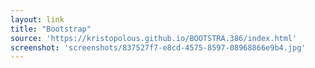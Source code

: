 ```yaml
---
layout: link
title: "Bootstrap"
source: 'https://kristopolous.github.io/BOOTSTRA.386/index.html'
screenshot: 'screenshots/837527f7-e8cd-4575-8597-08968866e9b4.jpg'
---
```



